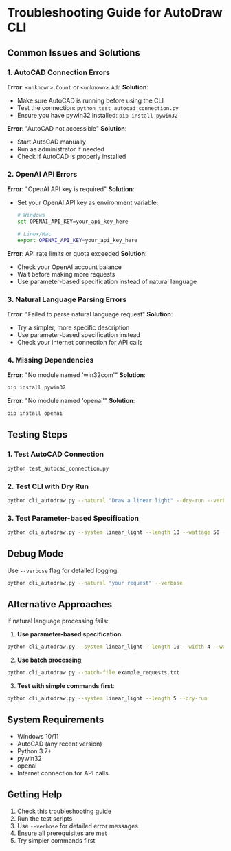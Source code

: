 # Troubleshooting Guide for AutoDraw CLI

## Common Issues and Solutions

### 1. AutoCAD Connection Errors

**Error**: `<unknown>.Count` or `<unknown>.Add`
**Solution**: 
- Make sure AutoCAD is running before using the CLI
- Test the connection: `python test_autocad_connection.py`
- Ensure you have pywin32 installed: `pip install pywin32`

**Error**: "AutoCAD not accessible"
**Solution**:
- Start AutoCAD manually
- Run as administrator if needed
- Check if AutoCAD is properly installed

### 2. OpenAI API Errors

**Error**: "OpenAI API key is required"
**Solution**:
- Set your OpenAI API key as environment variable:
  ```bash
  # Windows
  set OPENAI_API_KEY=your_api_key_here
  
  # Linux/Mac
  export OPENAI_API_KEY=your_api_key_here
  ```

**Error**: API rate limits or quota exceeded
**Solution**:
- Check your OpenAI account balance
- Wait before making more requests
- Use parameter-based specification instead of natural language

### 3. Natural Language Parsing Errors

**Error**: "Failed to parse natural language request"
**Solution**:
- Try a simpler, more specific description
- Use parameter-based specification instead
- Check your internet connection for API calls

### 4. Missing Dependencies

**Error**: "No module named 'win32com'"
**Solution**:
```bash
pip install pywin32
```

**Error**: "No module named 'openai'"
**Solution**:
```bash
pip install openai
```

## Testing Steps

### 1. Test AutoCAD Connection
```bash
python test_autocad_connection.py
```

### 2. Test CLI with Dry Run
```bash
python cli_autodraw.py --natural "Draw a linear light" --dry-run --verbose
```

### 3. Test Parameter-based Specification
```bash
python cli_autodraw.py --system linear_light --length 10 --wattage 50 --dry-run
```

## Debug Mode

Use `--verbose` flag for detailed logging:
```bash
python cli_autodraw.py --natural "your request" --verbose
```

## Alternative Approaches

If natural language processing fails:

1. **Use parameter-based specification**:
```bash
python cli_autodraw.py --system linear_light --length 10 --width 4 --wattage 50 --start 5,5 --end 15,5
```

2. **Use batch processing**:
```bash
python cli_autodraw.py --batch-file example_requests.txt
```

3. **Test with simple commands first**:
```bash
python cli_autodraw.py --system linear_light --length 5 --dry-run
```

## System Requirements

- Windows 10/11
- AutoCAD (any recent version)
- Python 3.7+
- pywin32
- openai
- Internet connection for API calls

## Getting Help

1. Check this troubleshooting guide
2. Run the test scripts
3. Use `--verbose` for detailed error messages
4. Ensure all prerequisites are met
5. Try simpler commands first 